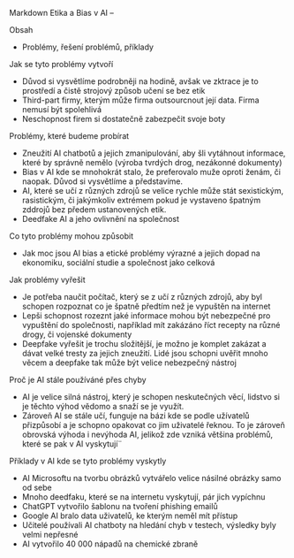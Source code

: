 Markdown
Etika a Bias v AI –

Obsah

- Problémy, řešení problémů, příklady

Jak se tyto problémy vytvoří

- Důvod si vysvětlíme podrobněji na hodině, avšak ve zktrace je to prostředí a čistě strojový způsob učení se bez etik
- Third-part firmy, kterým může firma outsourcnout její data. Firma nemusí být spolehlivá
- Neschopnost firem si dostatečně zabezpečit svoje boty

Problémy, které budeme probírat

- Zneužití AI chatbotů a jejich zmanipulování, aby šli vytáhnout informace, které by správně nemělo (výroba tvrdých drog, nezákonné dokumenty)
- Bias v AI kde se mnohokrát stalo, že preferovalo muže oproti ženám, či naopak. Důvod si vysvětlíme a představíme.
- AI, které se učí z různých zdrojů se velice rychle může stát sexistickým, rasistickým, či jakýmkoliv extrémem pokud je vystaveno špatným zddrojů bez předem ustanovených etik.
- Deedfake AI a jeho ovlivnění na společnost

Co tyto problémy mohou způsobit

- Jak moc jsou AI bias a etické problémy výrazné a jejich dopad na ekonomiku, sociální studie a společnost jako celková

Jak problémy vyřešit

- Je potřeba naučit počítač, který se z učí z různých zdrojů, aby byl schopen rozpoznat co je špatně předtím než je vypuštěn na internet
- Lepši schopnost rozeznt jaké informace mohou být nebezpečné pro vypuštění do společnosti, například mít zakázáno říct recepty na různé drogy, či vojenské dokumenty
- Deepfake vyřešit je trochu složitější, je možno je komplet zakázat a dávat velké tresty za jejich zneužití. Lidé jsou schopni uvěřit mnoho věcem a deepfake tak může být velice nebezpečný nástroj

Proč je AI stále používáné přes chyby

- AI je velice silná nástroj, který je schopen neskutečných věcí, lidstvo si je těchto výhod vědomo a snaží se je využít.
- Zároveň AI se stále učí, funguje na bázi kde se podle užívatelů přizpůsobí a je schopno opakovat co jim uživatelé řeknou. To je zároveň obrovská výhoda i nevýhoda AI, jelikož zde vzniká většina problémů, které se pak v AI vyskytují¨

Příklady v AI kde se tyto problémy vyskytly

- AI Microsoftu na tvorbu obrázků vytvářelo velice násilné obrázky samo od sebe
- Mnoho deedfaku, které se na internetu vyskytují, pár jich vypíchnu
- ChatGPT vytvořilo šablonu na tvoření phishing emailů
- Google AI bralo data uživatelů, ke kterým neměl mít přístup
- Učitelé používali AI chatboty na hledání chyb v testech, výsledky byly velmi nepřesné
- AI vytvořilo 40 000 nápadů na chemické zbraně
